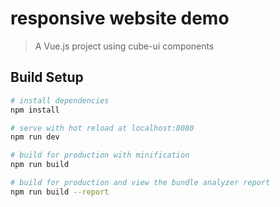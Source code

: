 # responsive website demo

> A Vue.js project using cube-ui components

## Build Setup

``` bash
# install dependencies
npm install

# serve with hot reload at localhost:8080
npm run dev

# build for production with minification
npm run build

# build for production and view the bundle analyzer report
npm run build --report
```

<!-- # run unit tests
npm run unit

# run all tests
npm test -->